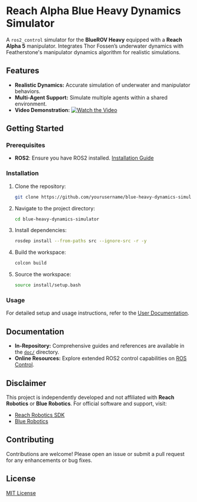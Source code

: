 # Reach Alpha Blue Heavy Dynamics Simulator

A `ros2_control` simulator for the **BlueROV Heavy** equipped with a **Reach Alpha 5** manipulator. Integrates Thor Fossen’s underwater dynamics with Featherstone's manipulator dynamics algorithm for realistic simulations.

## Features
- **Realistic Dynamics:** Accurate simulation of underwater and manipulator behaviors.
- **Multi-Agent Support:** Simulate multiple agents within a shared environment.
- **Video Demonstration:** [![Watch the Video](https://img.youtube.com/vi/VRJUbpdvPIM/0.jpg)](https://www.youtube.com/watch?v=VRJUbpdvPIM)

## Getting Started

### Prerequisites
- **ROS2**: Ensure you have ROS2 installed. [Installation Guide](https://docs.ros.org/en/humble/Installation.html)

### Installation
1. Clone the repository:
    ```bash
    git clone https://github.com/yourusername/blue-heavy-dynamics-simulator.git
    ```
2. Navigate to the project directory:
    ```bash
    cd blue-heavy-dynamics-simulator
    ```
3. Install dependencies:
    ```bash
    rosdep install --from-paths src --ignore-src -r -y
    ```
4. Build the workspace:
    ```bash
    colcon build
    ```
5. Source the workspace:
    ```bash
    source install/setup.bash
    ```

### Usage
For detailed setup and usage instructions, refer to the [User Documentation](doc/userdoc.rst).

## Documentation
- **In-Repository:** Comprehensive guides and references are available in the [`doc/`](doc/) directory.
- **Online Resources:** Explore extended ROS2 control capabilities on [ROS Control](https://control.ros.org/rolling/index.html).

## Disclaimer
This project is independently developed and not affiliated with **Reach Robotics** or **Blue Robotics**. For official software and support, visit:
- [Reach Robotics SDK](https://github.com/Reach-Robotics/reach_robotics_sdk/tree/master)
- [Blue Robotics](https://github.com/Bluerobotics)

## Contributing
Contributions are welcome! Please open an issue or submit a pull request for any enhancements or bug fixes.

## License
[MIT License](LICENSE)
